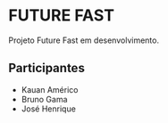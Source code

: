 # FUTURE FAST
Projeto Future Fast em desenvolvimento.
## Participantes
- Kauan Américo
- Bruno Gama
- José Henrique

